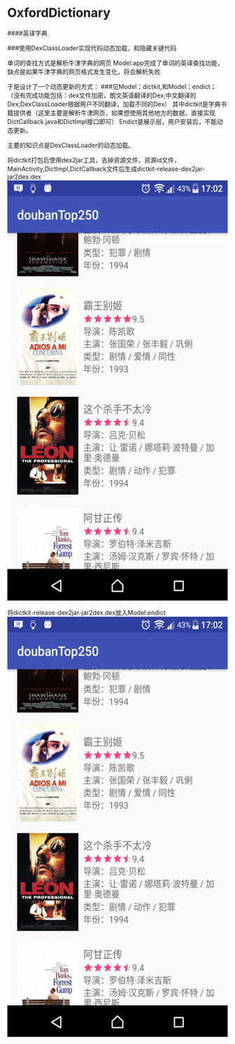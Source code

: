 # OxfordDictionary
####英译字典

###使用DexClassLoader实现代码动态加载，和隐藏关键代码

单词的查找方式是解析牛津字典的网页
Model:app完成了单词的英译查找功能，缺点是如果牛津字典的网页格式发生变化，将会解析失败

于是设计了一个动态更新的方式：
###见Model：dictkit,和Model：endict；
（没有完成功能包括：dex文件加密，朗文英语翻译的Dex;中文翻译的Dex;DexClassLoader根据用户不同翻译，加载不同的Dex）
其中dictkit是字典书籍提供者（这里主要是解析牛津网页，如果想使用其他地方的数据，直接实现DictCallback.java和DictImpl接口即可）
Endict是展示层，用户安装后，不能动态更新。

主要的知识点是DexClassLoader的动态加载。

将dictkit打包后使用dex2jar工具，去掉资源文件，资源id文件，MainActivity,DictImpl,DictCallback文件后生成dictkit-release-dex2jar-jar2dex.dex
<img src="https://github.com/oobest/DoubanTop250/blob/master/device-2018-03-01-170303.png" width="540" height="960" alt="截图"/>

将dictkit-release-dex2jar-jar2dex.dex放入Model:endict
<img src="https://github.com/oobest/DoubanTop250/blob/master/device-2018-03-01-170303.png" width="540" height="960" alt="截图"/>

